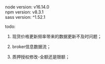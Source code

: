 node version: v16.14.0\
npm version: v8.3.1\
sass version: ^1.52.1

todo:

1. 现货价格更新频率带来的数据更新不及时问题；

2. broker信息数据流；

3. 质押授权修改-全额还是限额；


